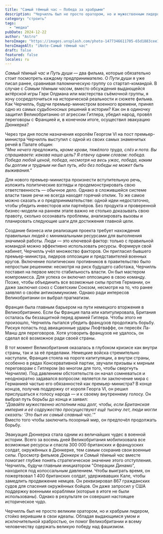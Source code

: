 ```yaml
---
title: "Самый тёмный час – Победа за храбрыми"
description: "Черчилль был не просто оратором, но и мужественным лидером, стойко верившим"
category: "строить"
tags:
  - "медиа"
pubDate: 2024-12-22
author: "Astro"
heroImage: "https://images.unsplash.com/photo-1477346611705-65d1883cee1e"
heroImageAlt: "iNote-Самый тёмный час"
draft: false
featured: false
locales: ru
---
```


_Самый тёмный час_ и _Путь души_ — два фильма, которые обязательно стоит посмотреть каждому предпринимателю. О _Пути души_ я уже писал ранее, сравнивая паломническую группу со стартап-командой. В случае с _Самым тёмным часом_, вместо обсуждения выдающейся актёрской игры Гэри Олдмана или мастерства съёмочной группы, я хочу сосредоточиться на исторической реальности и сюжете фильма. Как Черчилль, будучи премьер-министром военного времени, принял одно из самых судьбоносных решений в истории? Как он в одиночку защитил Великобританию от агрессии Гитлера, убедил народ, провёл переговоры с Францией и, в конечном итоге, осуществил эвакуацию Дюнкерка?

Через три дня после назначения королём Георгом VI на пост премьер-министра Черчилль выступил с одной из своих самых знаменитых речей в Палате общин:  
_"Мне нечего предложить, кроме крови, тяжёлого труда, слёз и пота. Вы спрашиваете: какова наша цель? Я отвечу одним словом: победа. Победа любой ценой, победа, несмотря на весь ужас, победа, каким бы долгим и трудным ни был путь, ибо без победы не может быть выживания."_

Для нового премьер-министра произнести вступительную речь, изложить политические взгляды и продемонстрировать свою ответственность — обычное дело. Однако в сложившейся системе власти такие речи не всегда находят горячий отклик. То же самое можно сказать и о предпринимательстве: одной идеи недостаточно, чтобы убедить инвесторов или партнёров. Без продукта и проверенной бизнес-модели на раннем этапе важно не столько доказывать свою правоту, сколько осознавать проблемы, анализировать вызовы и планировать следующие шаги для достижения главной цели.

Создание бизнеса или реализация проекта требует нахождения правильных людей с минимальными ресурсами для выполнения значимой работы. Люди — это ключевой фактор: только с правильной командой можно эффективно использовать ресурсы. Формируя свой кабинет, Черчилль учёл множество факторов. Он пригласил бывшего премьер-министра, лидеров оппозиции и представителей военных кругов. Включение политических противников в правительство было непростым решением: несмотря на риск будущего саботажа, Черчилль поставил на первое место стабильность власти. Он был мастером компромисса. Для успеха он включил оппозицию в свою команду. Позже, чтобы объединить все возможные силы против Германии, он даже заключил союз с Советским Союзом, несмотря на то, что ранее заявлял о своём антикоммунизме. Однако ради интересов Великобритании он выбрал прагматизм.

Франция была главным барьером на пути немецкого вторжения в Великобританию. Если бы Франция пала или капитулировала, Британия осталась бы беззащитной перед армией Гитлера. Чтобы этого не произошло, Черчилль пытался убедить французов продолжать борьбу. Рискуя попасть под авиационные удары Люфтваффе, он пересёк Ла-Манш для переговоров. Хотя уговорить французов не удалось, он сделал всё возможное ради своей страны.

В тот момент Великобритания оказалась в глубоком кризисе как внутри страны, так и за её пределами. Немецкие войска стремительно наступали, Франция стояла на пороге капитуляции, а внутри страны, особенно в рядах Консервативной партии, звучали призывы к мирным переговорам с Гитлером (во многом для того, чтобы свергнуть Черчилля). Под давлением обстоятельств он начал сомневаться и неоднократно задавался вопросом: является ли заключение мира с Германией частью его обязанностей как премьер-министра? В конце концов, получив поддержку от короля Георга VI, он решил прислушаться к голосу народа — и к своему внутреннему голосу. Он выбрал путь борьбы до конца и заявил:  
_"Давайте мужественно исполним наш долг, чтобы, если Британская империя и её содружество просуществуют ещё тысячу лет, люди могли сказать: ‘Это был их самый славный час.’"_  
Вместо того чтобы заключить позорный мир, он предпочёл продолжать борьбу.

Эвакуация Дюнкерка стала одним из величайших чудес в военной истории. Всего за восемь дней Великобритания мобилизовала все возможные ресурсы и спасла 300 000 британских и французских солдат, окружённых в Дюнкерке, тем самым сохранив свои военные силы. Просмотр фильмов _Дюнкерк_ и _Самый тёмный час_ вместе помогает глубже понять стратегическое значение этого отступления. Черчилль, будучи главным инициатором "Операции Динамо", находился под колоссальным давлением. Чтобы выиграть время, он пожертвовал 1 400 британских солдат, удерживавших Кале, чтобы замедлить продвижение немцев. Он реквизировал 867 гражданских судов для спасения окружённых бойцов. Он даже запросил у США поддержку военными кораблями (которые в итоге не были использованы). Однако в результате он совершил настоящее историческое чудо.

Черчилль был не просто великим оратором, но и храбрым лидером, стойко верившим в свои идеалы. Обладая выдающимся умом и исключительной храбростью, он помог Великобритании и всему человечеству одержать великую победу над фашизмом.
